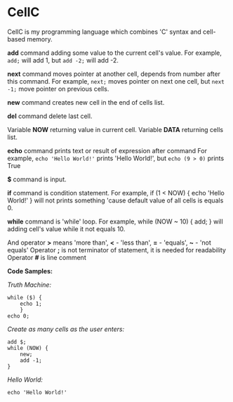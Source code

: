 # CellC

CellC is my programming language which combines 'C' syntax and cell-based memory. 

**add** command adding some value to the current cell's value.
For example, `add;` will add 1, but `add -2;` will add -2.

**next** command moves pointer at another cell, depends from number after this command.
For example, `next;` moves pointer on next one cell, but `next -1;` move pointer on previous cells.

**new** command creates new cell in the end of cells list.

**del** command delete last cell.

Variable **NOW** returning value in current cell.
Variable **DATA** returning cells list.

**echo** command prints text or result of expression after command
For example, `echo 'Hello World!'` prints 'Hello World!', but `echo (9 > 0)` prints True

**$** command is input.

**if** command is condition statement.
For example, 
	if (1 < NOW) {
		echo 'Hello World!'
	}
will not prints something 'cause default value of all cells is equals 0.
              
**while** command is 'while' loop.
For example, 
	while (NOW ~ 10) {
		add;
	} 
will adding cell's value while it not equals 10.
                
And operator **>** means 'more than', **<** - 'less than', **=** - 'equals', **~** - 'not equals'
Operator **;** is not terminator of statement, it is needed for readability
Operator **#** is line comment

__Code Samples:__

_Truth Machine:_
 
	while ($) {
		echo 1;
		}
	echo 0;
  
_Create as many cells as the user enters:_

	add $;
	while (NOW) {
		new;
		add -1;
	}
  
_Hello World:_

  `echo 'Hello World!'`

